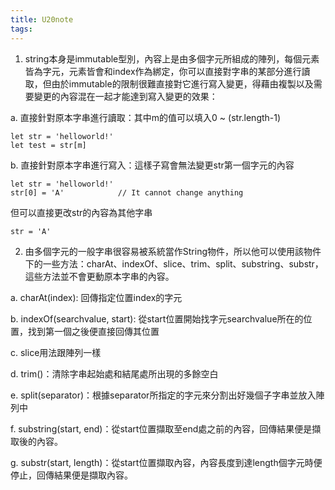 ```yaml
---
title: U20note
tags:
---
```



1. string本身是immutable型別，內容上是由多個字元所組成的陣列，每個元素皆為字元，元素皆會和index作為綁定，你可以直接對字串的某部分進行讀取，但由於immutable的限制很難直接對它進行寫入變更，得藉由複製以及需要變更的內容混在一起才能達到寫入變更的效果：

a. 直接針對原本字串進行讀取：其中m的值可以填入0 ~ (str.length-1)
```
let str = 'helloworld!'
let test = str[m] 
```

b. 直接針對原本字串進行寫入：這樣子寫會無法變更str第一個字元的內容

```
let str = 'helloworld!'
str[0] = 'A'			// It cannot change anything
```

但可以直接更改str的內容為其他字串

```
str = 'A'
```


2. 由多個字元的一般字串很容易被系統當作String物件，所以他可以使用該物件下的一些方法：charAt、indexOf、slice、trim、split、substring、substr，這些方法並不會更動原本字串的內容。

a. charAt(index): 回傳指定位置index的字元

b. indexOf(searchvalue, start): 從start位置開始找字元searchvalue所在的位置，找到第一個之後便直接回傳其位置

c. slice用法跟陣列一樣

d. trim()：清除字串起始處和結尾處所出現的多餘空白

e. split(separator)：根據separator所指定的字元來分割出好幾個子字串並放入陣列中

f. substring(start, end)：從start位置擷取至end處之前的內容，回傳結果便是擷取後的內容。

g. substr(start, length)：從start位置擷取內容，內容長度到達length個字元時便停止，回傳結果便是擷取內容。
